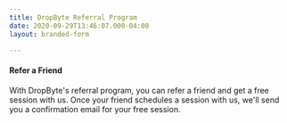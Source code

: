 ```yaml
---
title: DropByte Referral Program
date: 2020-09-29T13:46:07.000-04:00
layout: branded-form

---
```

#### Refer a Friend

With DropByte's referral program, you can refer a friend and get a free session with us. Once your friend schedules a session with us, we'll send you a confirmation email for your free session.
